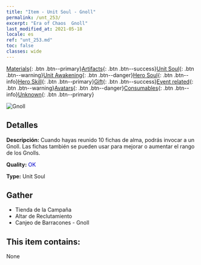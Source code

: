 ```yaml
---
title: "Item - Unit Soul - Gnoll"
permalink: /unt_253/
excerpt: "Era of Chaos  Gnoll"
last_modified_at: 2021-05-18
locale: es
ref: "unt_253.md"
toc: false
classes: wide
---
```

 [Materials](/ItemsES/){: .btn .btn--primary}[Artifacts](/ItemsES/Artifacts/){: .btn .btn--success}[Unit Soul](/ItemsES/UnitSoul/){: .btn .btn--warning}[Unit Awakening](/ItemsES/UnitAwakening/){: .btn .btn--danger}[Hero Soul](/ItemsES/HeroSoul/){: .btn .btn--info}[Hero Skill](/ItemsES/HeroSkill/){: .btn .btn--primary}[Gift](/ItemsES/Gift/){: .btn .btn--success}[Event related](/ItemsES/Events/){: .btn .btn--warning}[Avatars](/ItemsES/Avatars/){: .btn .btn--danger}[Consumables](/ItemsES/Consumables/){: .btn .btn--info}[Unknown](/ItemsES/Unknown/){: .btn .btn--primary}

 ![Gnoll](/images/u/ti_langren.jpg)

## Detalles
 **Descripción:** Cuando hayas reunido 10 fichas de alma, podrás invocar a un Gnoll. Las fichas también se pueden usar para mejorar o aumentar el rango de los Gnolls.

 **Quality:** <span style="color: #0000CD">OK</span>

 **Type:** Unit Soul

## Gather

*    Tienda de la Campaña 
*    Altar de Reclutamiento 
*    Canjeo de Barracones - Gnoll 

## This item contains:

  None

